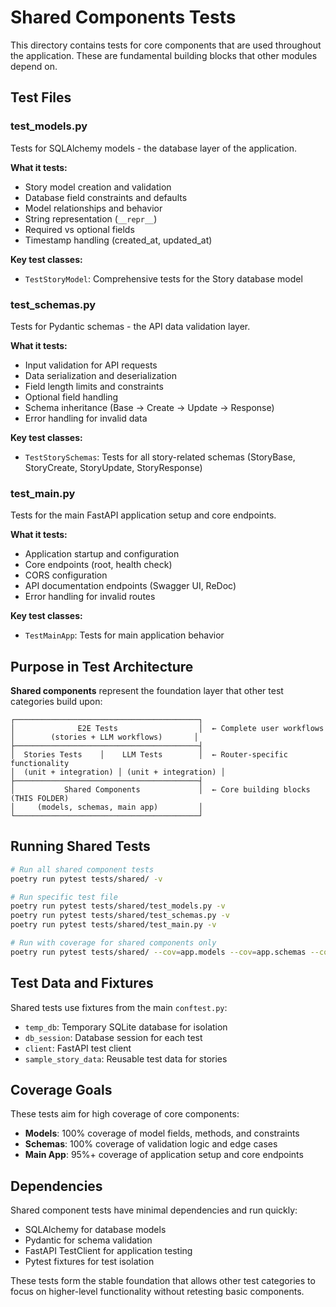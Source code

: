 # Shared Components Tests

This directory contains tests for core components that are used throughout the application. These are fundamental building blocks that other modules depend on.

## Test Files

### test_models.py

Tests for SQLAlchemy models - the database layer of the application.

**What it tests:**

- Story model creation and validation
- Database field constraints and defaults
- Model relationships and behavior
- String representation (`__repr__`)
- Required vs optional fields
- Timestamp handling (created_at, updated_at)

**Key test classes:**

- `TestStoryModel`: Comprehensive tests for the Story database model

### test_schemas.py

Tests for Pydantic schemas - the API data validation layer.

**What it tests:**

- Input validation for API requests
- Data serialization and deserialization
- Field length limits and constraints
- Optional field handling
- Schema inheritance (Base → Create → Update → Response)
- Error handling for invalid data

**Key test classes:**

- `TestStorySchemas`: Tests for all story-related schemas (StoryBase, StoryCreate, StoryUpdate, StoryResponse)

### test_main.py

Tests for the main FastAPI application setup and core endpoints.

**What it tests:**

- Application startup and configuration
- Core endpoints (root, health check)
- CORS configuration
- API documentation endpoints (Swagger UI, ReDoc)
- Error handling for invalid routes

**Key test classes:**

- `TestMainApp`: Tests for main application behavior

## Purpose in Test Architecture

**Shared components** represent the foundation layer that other test categories build upon:

```
┌─────────────────────────────────────────┐
│              E2E Tests                  │  ← Complete user workflows
│        (stories + LLM workflows)       │
├─────────────────────────────────────────┤
│  Stories Tests    │    LLM Tests        │  ← Router-specific functionality
│  (unit + integration) │ (unit + integration) │
├─────────────────────────────────────────┤
│           Shared Components             │  ← Core building blocks (THIS FOLDER)
│     (models, schemas, main app)         │
└─────────────────────────────────────────┘
```

## Running Shared Tests

```bash
# Run all shared component tests
poetry run pytest tests/shared/ -v

# Run specific test file
poetry run pytest tests/shared/test_models.py -v
poetry run pytest tests/shared/test_schemas.py -v
poetry run pytest tests/shared/test_main.py -v

# Run with coverage for shared components only
poetry run pytest tests/shared/ --cov=app.models --cov=app.schemas --cov=app.main
```

## Test Data and Fixtures

Shared tests use fixtures from the main `conftest.py`:

- `temp_db`: Temporary SQLite database for isolation
- `db_session`: Database session for each test
- `client`: FastAPI test client
- `sample_story_data`: Reusable test data for stories

## Coverage Goals

These tests aim for high coverage of core components:

- **Models**: 100% coverage of model fields, methods, and constraints
- **Schemas**: 100% coverage of validation logic and edge cases
- **Main App**: 95%+ coverage of application setup and core endpoints

## Dependencies

Shared component tests have minimal dependencies and run quickly:

- SQLAlchemy for database models
- Pydantic for schema validation
- FastAPI TestClient for application testing
- Pytest fixtures for test isolation

These tests form the stable foundation that allows other test categories to focus on higher-level functionality without retesting basic components.

